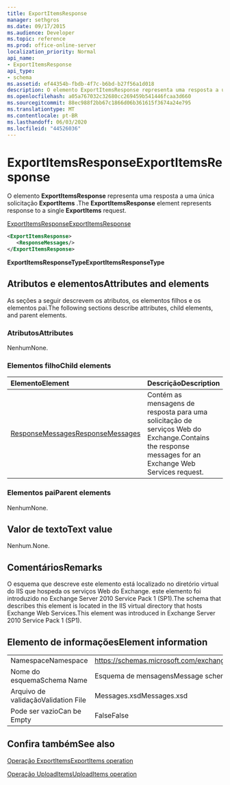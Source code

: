 ```yaml
---
title: ExportItemsResponse
manager: sethgros
ms.date: 09/17/2015
ms.audience: Developer
ms.topic: reference
ms.prod: office-online-server
localization_priority: Normal
api_name:
- ExportItemsResponse
api_type:
- schema
ms.assetid: ef44354b-fbdb-4f7c-b6bd-b27f56a1d018
description: O elemento ExportItemsResponse representa uma resposta a uma única solicitação ExportItems.
ms.openlocfilehash: a05a767032c32680cc269459b541446fcaa3d660
ms.sourcegitcommit: 88ec988f2bb67c1866d06b361615f3674a24e795
ms.translationtype: MT
ms.contentlocale: pt-BR
ms.lasthandoff: 06/03/2020
ms.locfileid: "44526036"
---
```

# <a name="exportitemsresponse"></a><span data-ttu-id="83379-103">ExportItemsResponse</span><span class="sxs-lookup"><span data-stu-id="83379-103">ExportItemsResponse</span></span>

<span data-ttu-id="83379-104">O elemento **ExportItemsResponse** representa uma resposta a uma única solicitação **ExportItems** .</span><span class="sxs-lookup"><span data-stu-id="83379-104">The **ExportItemsResponse** element represents response to a single **ExportItems** request.</span></span> 
  
[<span data-ttu-id="83379-105">ExportItemsResponse</span><span class="sxs-lookup"><span data-stu-id="83379-105">ExportItemsResponse</span></span>](exportitemsresponse.md)
  
```XML
<ExportItemsResponse>
   <ResponseMessages/>
</ExportItemsResponse>
```

 <span data-ttu-id="83379-106">**ExportItemsResponseType**</span><span class="sxs-lookup"><span data-stu-id="83379-106">**ExportItemsResponseType**</span></span>
## <a name="attributes-and-elements"></a><span data-ttu-id="83379-107">Atributos e elementos</span><span class="sxs-lookup"><span data-stu-id="83379-107">Attributes and elements</span></span>

<span data-ttu-id="83379-108">As seções a seguir descrevem os atributos, os elementos filhos e os elementos pai.</span><span class="sxs-lookup"><span data-stu-id="83379-108">The following sections describe attributes, child elements, and parent elements.</span></span>
  
### <a name="attributes"></a><span data-ttu-id="83379-109">Atributos</span><span class="sxs-lookup"><span data-stu-id="83379-109">Attributes</span></span>

<span data-ttu-id="83379-110">Nenhum</span><span class="sxs-lookup"><span data-stu-id="83379-110">None.</span></span>
  
### <a name="child-elements"></a><span data-ttu-id="83379-111">Elementos filho</span><span class="sxs-lookup"><span data-stu-id="83379-111">Child elements</span></span>

|<span data-ttu-id="83379-112">**Elemento**</span><span class="sxs-lookup"><span data-stu-id="83379-112">**Element**</span></span>|<span data-ttu-id="83379-113">**Descrição**</span><span class="sxs-lookup"><span data-stu-id="83379-113">**Description**</span></span>|
|:-----|:-----|
|[<span data-ttu-id="83379-114">ResponseMessages</span><span class="sxs-lookup"><span data-stu-id="83379-114">ResponseMessages</span></span>](responsemessages.md) <br/> |<span data-ttu-id="83379-115">Contém as mensagens de resposta para uma solicitação de serviços Web do Exchange.</span><span class="sxs-lookup"><span data-stu-id="83379-115">Contains the response messages for an Exchange Web Services request.</span></span>  <br/> |
   
### <a name="parent-elements"></a><span data-ttu-id="83379-116">Elementos pai</span><span class="sxs-lookup"><span data-stu-id="83379-116">Parent elements</span></span>

<span data-ttu-id="83379-117">Nenhum</span><span class="sxs-lookup"><span data-stu-id="83379-117">None.</span></span>
  
## <a name="text-value"></a><span data-ttu-id="83379-118">Valor de texto</span><span class="sxs-lookup"><span data-stu-id="83379-118">Text value</span></span>

<span data-ttu-id="83379-119">Nenhum.</span><span class="sxs-lookup"><span data-stu-id="83379-119">None.</span></span>
  
## <a name="remarks"></a><span data-ttu-id="83379-120">Comentários</span><span class="sxs-lookup"><span data-stu-id="83379-120">Remarks</span></span>

<span data-ttu-id="83379-121">O esquema que descreve este elemento está localizado no diretório virtual do IIS que hospeda os serviços Web do Exchange. este elemento foi introduzido no Exchange Server 2010 Service Pack 1 (SP1).</span><span class="sxs-lookup"><span data-stu-id="83379-121">The schema that describes this element is located in the IIS virtual directory that hosts Exchange Web Services.This element was introduced in Exchange Server 2010 Service Pack 1 (SP1).</span></span>
  
## <a name="element-information"></a><span data-ttu-id="83379-122">Elemento de informações</span><span class="sxs-lookup"><span data-stu-id="83379-122">Element information</span></span>

|||
|:-----|:-----|
|<span data-ttu-id="83379-123">Namespace</span><span class="sxs-lookup"><span data-stu-id="83379-123">Namespace</span></span>  <br/> |https://schemas.microsoft.com/exchange/services/2006/messages  <br/> |
|<span data-ttu-id="83379-124">Nome do esquema</span><span class="sxs-lookup"><span data-stu-id="83379-124">Schema Name</span></span>  <br/> |<span data-ttu-id="83379-125">Esquema de mensagens</span><span class="sxs-lookup"><span data-stu-id="83379-125">Message schema</span></span>  <br/> |
|<span data-ttu-id="83379-126">Arquivo de validação</span><span class="sxs-lookup"><span data-stu-id="83379-126">Validation File</span></span>  <br/> |<span data-ttu-id="83379-127">Messages.xsd</span><span class="sxs-lookup"><span data-stu-id="83379-127">Messages.xsd</span></span>  <br/> |
|<span data-ttu-id="83379-128">Pode ser vazio</span><span class="sxs-lookup"><span data-stu-id="83379-128">Can be Empty</span></span>  <br/> |<span data-ttu-id="83379-129">False</span><span class="sxs-lookup"><span data-stu-id="83379-129">False</span></span>  <br/> |
   
## <a name="see-also"></a><span data-ttu-id="83379-130">Confira também</span><span class="sxs-lookup"><span data-stu-id="83379-130">See also</span></span>



[<span data-ttu-id="83379-131">Operação ExportItems</span><span class="sxs-lookup"><span data-stu-id="83379-131">ExportItems operation</span></span>](exportitems-operation.md)
  
[<span data-ttu-id="83379-132">Operação UploadItems</span><span class="sxs-lookup"><span data-stu-id="83379-132">UploadItems operation</span></span>](uploaditems-operation.md)

